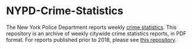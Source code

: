 # NYPD-Crime-Statistics

The New York Police Department reports weekly [crime statistics](https://www1.nyc.gov/site/nypd/stats/crime-statistics/citywide-crime-stats.page). This repository is an archive of weekly citywide crime statistics reports, in PDF format. For reports published prior to 2018, please see [this repository](https://github.com/ajschumacher/nypd).
